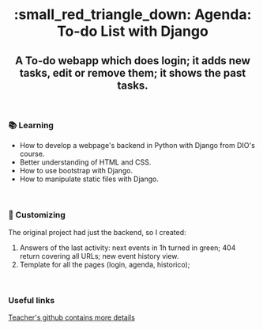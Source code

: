 <h1 align="center">
:small_red_triangle_down: Agenda: To-do List with Django
</h1>

<h2 align="center">
A To-do webapp which does login; it adds new tasks, edit or remove them; it shows the past tasks.
</h2>
<br>

### :books: Learning

  - How to develop a webpage's backend in Python with Django from DIO's course.
  - Better understanding of HTML and CSS.
  - How to use bootstrap with Django.
  - How to manipulate static files with Django.

<br>

### :small_orange_diamond: Customizing
  The original project had just the backend, so I created:
  1. Answers of the last activity: next events in 1h turned in green; 404 return covering all URLs; new event history view. 
  2. Template for all the pages (login, agenda, historico);
<br>

### Useful links <br>
[Teacher's github contains more details](https://github.com/rafegal/agenda) <br>
